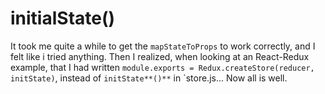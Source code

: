 # initialState()

It took me quite a while to get the `mapStateToProps` to work correctly, and I felt like i tried anything. Then I realized, when looking at an React-Redux example, that I had written `module.exports = Redux.createStore(reducer, initState)`, instead of `initState**()**` in `store.js... Now all is well.